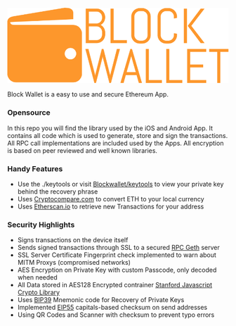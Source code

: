 [![alt text](logo.png)](https://www.blockwallet.eu)

Block Wallet is a easy to use and secure Ethereum App.

### Opensource
In this repo you will find the library used by the iOS and Android App. It contains all code which is used to generate, store and sign the transactions. All RPC call implementations are included used by the Apps. All encryption is based on peer reviewed and well known libraries.

### Handy Features
  - Use the ./keytools or visit [Blockwallet/keytools](https://www.blockwallet.eu/keytools/) to view your private key behind the recovery phrase
  - Uses [Cryptocompare.com](https://cryptocompare.com) to convert ETH to your local currency
  - Uses [Etherscan.io](https://etherscan.io) to retrieve new Transactions for your address

### Security Highlights
  - Signs transactions on the device itself
  - Sends signed transactions through SSL to a secured [RPC Geth](https://github.com/ethereum/go-ethereum/wiki/geth) server
  - SSL Server Certificate Fingerprint check implemented to warn about MITM Proxys (compromised networks)
  - AES Encryption on Private Key with custom Passcode, only decoded when needed 
  - All Data stored in AES128 Encrypted contrainer [Stanford Javascript Crypto Library](https://github.com/bitwiseshiftleft/sjcl)
  - Uses [BIP39](https://github.com/bitcoin/bips/blob/master/bip-0039.mediawiki) Mnemonic code for Recovery of Private Keys
  - Implemented [EIP55](https://github.com/ethereum/EIPs/issues/55) capitals-based checksum on send addresses
  - Using QR Codes and Scanner with checksum to prevent typo errors
